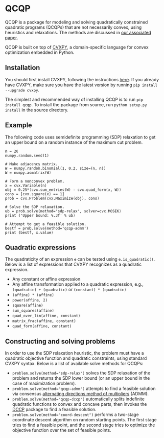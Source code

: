 QCQP
====

QCQP is a package for modeling and solving quadratically constrained quadratic programs (QCQPs) that are not necessarily convex, using heuristics and relaxations. The methods are discussed in [our associated paper](http://stanford.edu/class/ee364b/lectures/relaxations.pdf).

QCQP is built on top of [CVXPY](http://www.cvxpy.org/), a domain-specific language for convex optimization embedded in Python.

Installation
------------
You should first install CVXPY, following the instructions [here](http://www.cvxpy.org/). If you already have CVXPY, make sure you have the latest version by running ``pip install --upgrade cvxpy``.

The simplest and recommended way of installing QCQP is to run ``pip install qcqp``.
To install the package from source, run ``python setup.py install`` in the source directory.

Example
-------
The following code uses semidefinite programming (SDP) relaxation to get an upper bound on a random instance of the maximum cut problem.
```
n = 20
numpy.random.seed(1)

# Make adjacency matrix.
W = numpy.random.binomial(1, 0.2, size=(n, n))
W = numpy.asmatrix(W)

# Form a nonconvex problem.
x = cvx.Variable(n)
obj = 0.25*(cvx.sum_entries(W) - cvx.quad_form(x, W))
cons = [cvx.square(x) == 1]
prob = cvx.Problem(cvx.Maximize(obj), cons)

# Solve the SDP relaxation.
ub = prob.solve(method='sdp-relax', solver=cvx.MOSEK)
print ('Upper bound: %.3f' % ub)

# Attempt to get a feasible solution.
bestf = prob.solve(method='qcqp-admm')
print (bestf, x.value)
```

Quadratic expressions
---------------------
The quadraticity of an expression ``e`` can be tested using ``e.is_quadratic()``. Below is a list of expressions that CVXPY recognizes as a quadratic expression.
* Any constant or affine expression
* Any affine transformation applied to a quadratic expression, e.g., ``(quadratic) + (quadratic)`` or ``(constant) * (quadratic)``
* ``(affine) * (affine)``
* ``power(affine, 2)``
* ``square(affine)``
* ``sum_squares(affine)``
* ``quad_over_lin(affine, constant)``
* ``matrix_frac(affine, constant)``
* ``quad_form(affine, constant)``

Constructing and solving problems
---------------------------------
In order to use the SDP relaxation heuristic, the problem must have a quadratic objective function and quadratic constraints, using standard CVXPY syntax. Below is a list of available solve methods for QCQPs:
* ``problem.solve(method="sdp-relax")`` solves the SDP relaxation of the problem and returns the SDP lower bound (or an upper bound in the case of maximization problem).
* ``problem.solve(method="qcqp-admm")`` attempts to find a feasible solution via consensus [alternating directions method of multipliers](http://stanford.edu/~boyd/admm.html) (ADMM).
* ``problem.solve(method="qcqp-dccp")`` automatically splits indefinite quadratic functions to convex and concave parts, then invokes the [DCCP](https://github.com/cvxgrp/dccp) package to find a feasible solution.
* ``problem.solve(method="coord-descent")`` performs a two-stage coordinate descent algorithm on random starting points. The first stage tries to find a feasible point, and the second stage tries to optimize the objective function over the set of feasible points.

